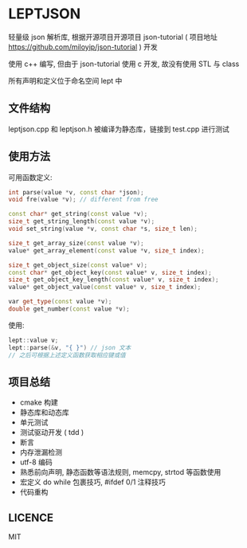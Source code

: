 # LEPTJSON

轻量级 json 解析库, 根据开源项目开源项目 json-tutorial ( 项目地址 https://github.com/miloyip/json-tutorial ) 开发

使用 c++ 编写, 但由于 json-tutorial 使用 c 开发, 故没有使用 STL 与 class

所有声明和定义位于命名空间 lept 中

## 文件结构

leptjson.cpp 和 leptjson.h 被编译为静态库，链接到 test.cpp 进行测试

## 使用方法

可用函数定义:

```c++
int parse(value *v, const char *json);
void fre(value *v); // different from free

const char* get_string(const value *v);
size_t get_string_length(const value *v);
void set_string(value *v, const char *s, size_t len);

size_t get_array_size(const value *v);
value* get_array_element(const value *v, size_t index);

size_t get_object_size(const value* v);
const char* get_object_key(const value* v, size_t index);
size_t get_object_key_length(const value* v, size_t index);
value* get_object_value(const value* v, size_t index);

var get_type(const value *v);
double get_number(const value *v);
```
使用:

```c++
lept::value v;
lept::parse(&v, "{ }") // json 文本
// 之后可根据上述定义函数获取相应键或值
```

## 项目总结

* cmake 构建
* 静态库和动态库
* 单元测试
* 测试驱动开发 ( tdd ) 
* 断言
* 内存泄漏检测
* utf-8 编码
* 熟悉前向声明, 静态函数等语法规则, memcpy, strtod 等函数使用
* 宏定义 do while 包裹技巧, \#ifdef 0/1 注释技巧
* 代码重构

## LICENCE

MIT
